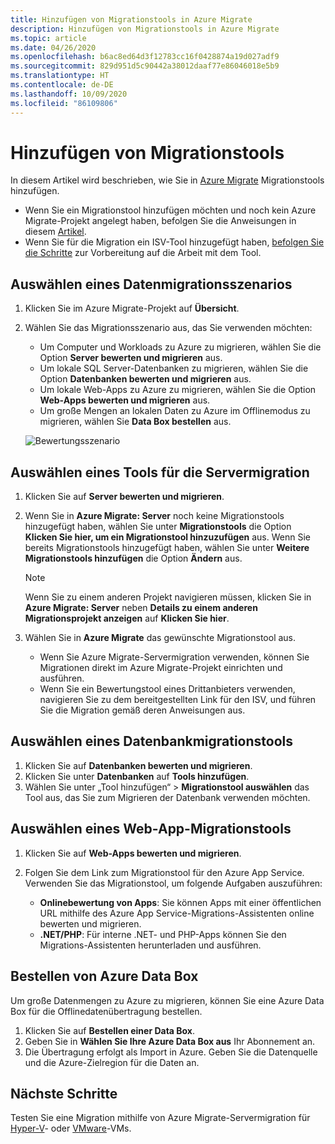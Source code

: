 ```yaml
---
title: Hinzufügen von Migrationstools in Azure Migrate
description: Hinzufügen von Migrationstools in Azure Migrate
ms.topic: article
ms.date: 04/26/2020
ms.openlocfilehash: b6ac8ed64d3f12783cc16f0428874a19d027adf9
ms.sourcegitcommit: 829d951d5c90442a38012daaf77e86046018e5b9
ms.translationtype: HT
ms.contentlocale: de-DE
ms.lasthandoff: 10/09/2020
ms.locfileid: "86109806"
---
```

# <a name="add-migration-tools"></a>Hinzufügen von Migrationstools

In diesem Artikel wird beschrieben, wie Sie in [Azure Migrate](./migrate-services-overview.md) Migrationstools hinzufügen.

- Wenn Sie ein Migrationstool hinzufügen möchten und noch kein Azure Migrate-Projekt angelegt haben, befolgen Sie die Anweisungen in diesem [Artikel](how-to-add-tool-first-time.md).
- Wenn Sie für die Migration ein ISV-Tool hinzugefügt haben, [befolgen Sie die Schritte](prepare-isv-movere.md) zur Vorbereitung auf die Arbeit mit dem Tool.

## <a name="select-a-migration-scenario"></a>Auswählen eines Datenmigrationsszenarios

1. Klicken Sie im Azure Migrate-Projekt auf **Übersicht**.
2. Wählen Sie das Migrationsszenario aus, das Sie verwenden möchten:

    - Um Computer und Workloads zu Azure zu migrieren, wählen Sie die Option **Server bewerten und migrieren** aus.
    - Um lokale SQL Server-Datenbanken zu migrieren, wählen Sie die Option **Datenbanken bewerten und migrieren** aus.
    - Um lokale Web-Apps zu Azure zu migrieren, wählen Sie die Option **Web-Apps bewerten und migrieren** aus.
    - Um große Mengen an lokalen Daten zu Azure im Offlinemodus zu migrieren, wählen Sie **Data Box bestellen** aus.

    ![Bewertungsszenario](./media/how-to-migrate/assess-scenario.png)

## <a name="select-a-server-migration-tool"></a>Auswählen eines Tools für die Servermigration

1. Klicken Sie auf **Server bewerten und migrieren**.
2. Wenn Sie in **Azure Migrate: Server** noch keine Migrationstools hinzugefügt haben, wählen Sie unter **Migrationstools** die Option **Klicken Sie hier, um ein Migrationstool hinzuzufügen** aus. Wenn Sie bereits Migrationstools hinzugefügt haben, wählen Sie unter **Weitere Migrationstools hinzufügen** die Option **Ändern** aus.

    > [!NOTE]
    > Wenn Sie zu einem anderen Projekt navigieren müssen, klicken Sie in **Azure Migrate: Server** neben **Details zu einem anderen Migrationsprojekt anzeigen** auf **Klicken Sie hier**.

3. Wählen Sie in **Azure Migrate** das gewünschte Migrationstool aus.
    - Wenn Sie Azure Migrate-Servermigration verwenden, können Sie Migrationen direkt im Azure Migrate-Projekt einrichten und ausführen.
    - Wenn Sie ein Bewertungstool eines Drittanbieters verwenden, navigieren Sie zu dem bereitgestellten Link für den ISV, und führen Sie die Migration gemäß deren Anweisungen aus.

## <a name="select-a-database-migration-tool"></a>Auswählen eines Datenbankmigrationstools

1. Klicken Sie auf **Datenbanken bewerten und migrieren**.
2. Klicken Sie unter **Datenbanken** auf **Tools hinzufügen**.
3. Wählen Sie unter „Tool hinzufügen“ > **Migrationstool auswählen** das Tool aus, das Sie zum Migrieren der Datenbank verwenden möchten.

## <a name="select-a-web-app-migration-tool"></a>Auswählen eines Web-App-Migrationstools

1. Klicken Sie auf **Web-Apps bewerten und migrieren**.
2. Folgen Sie dem Link zum Migrationstool für den Azure App Service. Verwenden Sie das Migrationstool, um folgende Aufgaben auszuführen:

    - **Onlinebewertung von Apps**: Sie können Apps mit einer öffentlichen URL mithilfe des Azure App Service-Migrations-Assistenten online bewerten und migrieren.
    - **.NET/PHP**: Für interne .NET- und PHP-Apps können Sie den Migrations-Assistenten herunterladen und ausführen.

## <a name="order-an-azure-data-box"></a>Bestellen von Azure Data Box

Um große Datenmengen zu Azure zu migrieren, können Sie eine Azure Data Box für die Offlinedatenübertragung bestellen.

1. Klicken Sie auf **Bestellen einer Data Box**.
2. Geben Sie in **Wählen Sie Ihre Azure Data Box aus** Ihr Abonnement an. 
3. Die Übertragung erfolgt als Import in Azure. Geben Sie die Datenquelle und die Azure-Zielregion für die Daten an.

## <a name="next-steps"></a>Nächste Schritte

Testen Sie eine Migration mithilfe von Azure Migrate-Servermigration für [Hyper-V](tutorial-migrate-hyper-v.md)- oder [VMware](tutorial-migrate-vmware.md)-VMs.
